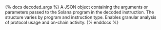 {% docs decoded_args %}
A JSON object containing the arguments or parameters passed to the Solana program in the decoded instruction. The structure varies by program and instruction type. Enables granular analysis of protocol usage and on-chain activity.
{% enddocs %} 